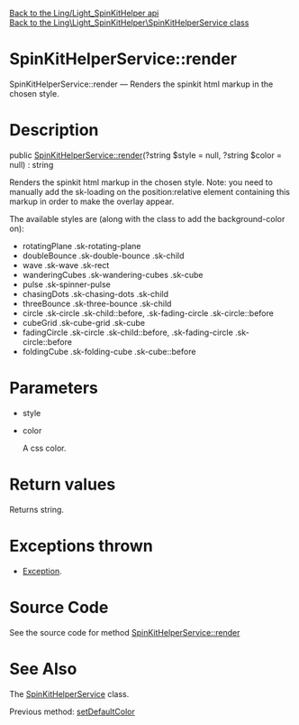 [Back to the Ling/Light_SpinKitHelper api](https://github.com/lingtalfi/Light_SpinKitHelper/blob/master/doc/api/Ling/Light_SpinKitHelper.md)<br>
[Back to the Ling\Light_SpinKitHelper\SpinKitHelperService class](https://github.com/lingtalfi/Light_SpinKitHelper/blob/master/doc/api/Ling/Light_SpinKitHelper/SpinKitHelperService.md)


SpinKitHelperService::render
================



SpinKitHelperService::render — Renders the spinkit html markup in the chosen style.




Description
================


public [SpinKitHelperService::render](https://github.com/lingtalfi/Light_SpinKitHelper/blob/master/doc/api/Ling/Light_SpinKitHelper/SpinKitHelperService/render.md)(?string $style = null, ?string $color = null) : string




Renders the spinkit html markup in the chosen style.
Note: you need to manually add the sk-loading on the position:relative element
containing this markup in order to make the overlay appear.

The available styles are (along with the class to add the background-color on):

- rotatingPlane              .sk-rotating-plane
- doubleBounce               .sk-double-bounce .sk-child
- wave                       .sk-wave .sk-rect
- wanderingCubes             .sk-wandering-cubes .sk-cube
- pulse                      .sk-spinner-pulse
- chasingDots                .sk-chasing-dots .sk-child
- threeBounce                .sk-three-bounce .sk-child
- circle                     .sk-circle .sk-child::before, .sk-fading-circle .sk-circle::before
- cubeGrid                   .sk-cube-grid .sk-cube
- fadingCircle               .sk-circle .sk-child::before, .sk-fading-circle .sk-circle::before
- foldingCube                .sk-folding-cube .sk-cube::before




Parameters
================


- style

    

- color

    A css color.


Return values
================

Returns string.


Exceptions thrown
================

- [Exception](http://php.net/manual/en/class.exception.php).&nbsp;







Source Code
===========
See the source code for method [SpinKitHelperService::render](https://github.com/lingtalfi/Light_SpinKitHelper/blob/master/SpinKitHelperService.php#L108-L267)


See Also
================

The [SpinKitHelperService](https://github.com/lingtalfi/Light_SpinKitHelper/blob/master/doc/api/Ling/Light_SpinKitHelper/SpinKitHelperService.md) class.

Previous method: [setDefaultColor](https://github.com/lingtalfi/Light_SpinKitHelper/blob/master/doc/api/Ling/Light_SpinKitHelper/SpinKitHelperService/setDefaultColor.md)<br>

